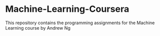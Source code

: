 # Machine-Learning-Coursera
This repository contains the programming assignments for the Machine Learning course by Andrew Ng
